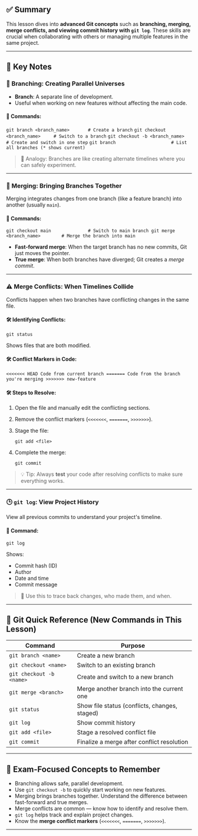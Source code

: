## ✅ Summary 

This lesson dives into **advanced Git concepts** such as **branching, merging, merge conflicts, and viewing commit history with `git log`**. These skills are crucial when collaborating with others or managing multiple features in the same project.

---

## 🧠 Key Notes

### 🌿 Branching: Creating Parallel Universes

- **Branch**: A separate line of development.
- Useful when working on new features without affecting the main code.

#### 📌 Commands:

`git branch <branch_name>       # Create a branch` 
`git checkout <branch_name>     # Switch to a branch` 
`git checkout -b <branch_name>  # Create and switch in one step` 
`git branch                     # List all branches (* shows current)`

> 📘 Analogy: Branches are like creating alternate timelines where you can safely experiment.

---

### 🔀 Merging: Bringing Branches Together

Merging integrates changes from one branch (like a feature branch) into another (usually `main`).

#### 📌 Commands:

`git checkout main              # Switch to main branch git merge <branch_name>        # Merge the branch into main`

- **Fast-forward merge**: When the target branch has no new commits, Git just moves the pointer.
- **True merge**: When both branches have diverged; Git creates a _merge commit_.

---

### ⚠️ Merge Conflicts: When Timelines Collide

Conflicts happen when two branches have conflicting changes in the same file.
#### 🛠 Identifying Conflicts:

`git status`

Shows files that are both modified.

#### 🛠 Conflict Markers in Code:

`<<<<<<< HEAD Code from current branch ======= Code from the branch you're merging >>>>>>> new-feature`

#### 🛠 Steps to Resolve:

1. Open the file and manually edit the conflicting sections.
2. Remove the conflict markers (`<<<<<<<`, `=======`, `>>>>>>>`).
3. Stage the file:
    
    `git add <file>`
    
4. Complete the merge:
	
    `git commit`

> 💡 Tip: Always **test** your code after resolving conflicts to make sure everything works.

---

### 🕒 `git log`: View Project History

View all previous commits to understand your project's timeline.

#### 📌 Command:

`git log`

Shows:

- Commit hash (ID)
- Author
- Date and time
- Commit message

> 🧭 Use this to trace back changes, who made them, and when.

---

## 🧰 Git Quick Reference (New Commands in This Lesson)

|Command|Purpose|
|---|---|
|`git branch <name>`|Create a new branch|
|`git checkout <name>`|Switch to an existing branch|
|`git checkout -b <name>`|Create and switch to a new branch|
|`git merge <branch>`|Merge another branch into the current one|
|`git status`|Show file status (conflicts, changes, staged)|
|`git log`|Show commit history|
|`git add <file>`|Stage a resolved conflict file|
|`git commit`|Finalize a merge after conflict resolution|

---

## 📘 Exam-Focused Concepts to Remember

- Branching allows safe, parallel development.
- Use `git checkout -b` to quickly start working on new features.
- Merging brings branches together. Understand the difference between fast-forward and true merges.
- Merge conflicts are common — know how to identify and resolve them.
- `git log` helps track and explain project changes.
- Know the **merge conflict markers** (`<<<<<<<`, `=======`, `>>>>>>>`).

---